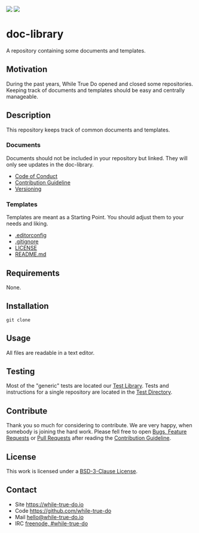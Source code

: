 ![](https://img.shields.io/github/license/while-true-do/doc-library.svg?style=flat)
![](https://img.shields.io/github/issues/while-true-do/doc-library.svg?style=flat)

# doc-library

A repository containing some documents and templates.

## Motivation

During the past years, While True Do opened and closed some repositories.
Keeping track of documents and templates should be easy and centrally manageable.

## Description

This repository keeps track of common documents and templates.

### Documents

Documents should not be included in your repository but linked. They will only
see updates in the doc-library.

-   [Code of Conduct](./documents/CODE_OF_CONDUCT.md)
-   [Contribution Guideline](./documents/CONTRIBUTING.md)
-   [Versioning](./documents/VERSIONING.md)

### Templates

Templates are meant as a Starting Point. You should adjust them to your needs
and liking.

-   [.editorconfig](./templates/.editorconfig.j2)
-   [.gitignore](./templates/.gitignore.j2)
-   [LICENSE](./templates/LICENSE.j2)
-   [README.md](./templates/README.md.j2)

## Requirements

None.

## Installation

```
git clone
```

## Usage

All files are readable in a text editor.

 <!-- Footer (auto generated) -->

## Testing

Most of the "generic" tests are located our
[Test Library](https://github.com/while-true-do/test-library). Tests and
instructions for a single repository are located in the
[Test Directory](./tests).

## Contribute

Thank you so much for considering to contribute. We are very happy, when somebody
is joining the hard work. Please fell free to open
[Bugs, Feature Requests](https://github.com/while-true-do/doc-library/issues) or
[Pull Requests](https://github.com/while-true-do/doc-library/pulls) after
reading the [Contribution Guideline](https://github.com/while-true-do/doc-library/blob/master/documents/CONTRIBUTING.md).

## License

This work is licensed under a [BSD-3-Clause License](https://opensource.org/licenses/BSD-3-Clause).

## Contact

-   Site <https://while-true-do.io>
-   Code <https://github.com/while-true-do>
-   Mail [hello@while-true-do.io](mailto:hello@while-true-do.io)
-   IRC [freenode, #while-true-do](https://webchat.freenode.net/?channels=while-true-do)

<!-- ./Footer (auto generated) -->
